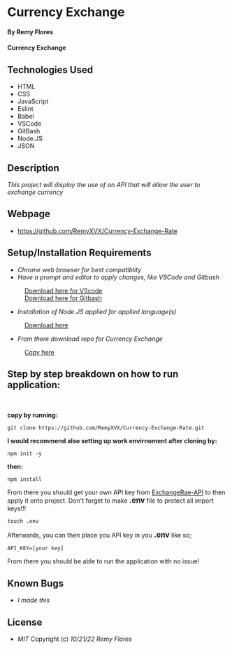 # Currency Exchange

#### By **Remy Flores**

#### **Currency Exchange**

## Technologies Used
* HTML
* CSS
* JavaScript
* Eslint
* Babel
* VSCode
* GitBash
* Node.JS
* JSON

## Description
_This project will display the use of an API that will allow the user to exchange currency_

## Webpage
* https://github.com/RemyXVX/Currency-Exchange-Rate

## Setup/Installation Requirements
* _Chrome web browser for best compatiblity_
* _Have a prompt and editor to apply changes, like VSCode and Gitbash_

&nbsp;&nbsp;&nbsp;&nbsp;&nbsp;&nbsp;&nbsp;&nbsp;&nbsp;&nbsp;[Download here for VScode](https://code.visualstudio.com/download)<br>
&nbsp;&nbsp;&nbsp;&nbsp;&nbsp;&nbsp;&nbsp;&nbsp;&nbsp;&nbsp;[Download here for Gitbash](https://git-scm.com/downloads)

* _Installation of Node.JS applied for applied language(s)_

&nbsp;&nbsp;&nbsp;&nbsp;&nbsp;&nbsp;&nbsp;&nbsp;&nbsp;&nbsp;[Download here](https://nodejs.org/en/download/)

* _From there download repo for *Currency Exchange*_

&nbsp;&nbsp;&nbsp;&nbsp;&nbsp;&nbsp;&nbsp;&nbsp;&nbsp;&nbsp;[Copy here](https://github.com/RemyXVX/Currency-Exchange-Rate)

## Step by step breakdown on how to run application: ##
<br>

**copy by running:**

```
git clone https://github.com/RemyXVX/Currency-Exchange-Rate.git
````
**I would recommend also setting up work envirnoment after cloning by:**
```
npm init -y
```
**then:**
```
npm install
```
From there you should get your own API key from [ExchangeRae-API](https://www.exchangerate-api.com/) to then apply it onto project. Don't forget to make  <big>**.env**</big> file to protect all import keys!!!
```
touch .env
```
Afterwards, you can then place you API key in you **<big>.env</big>** like so;
```
API_KEY=[your key]
```
From there you should be able to run the application with no issue!

## Known Bugs
* _I made this_

## License
* _MIT_
Copyright (c) _10/21/22_ _Remy Flores_